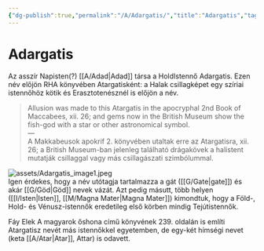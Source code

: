```yaml
---
{"dg-publish":true,"permalink":"/A/Adargatis/","title":"Adargatis","tags":["dg_uploaded"],"created":"2023-11-06T01:45","updated":"2023-11-06T01:45"}
---
```



# Adargatis

Az asszír Napisten(?) [[A/Adad\|Adad]] társa a HoldIstennő Adargatis. Ezen név előjön RHA könyvében Atargatisként: a Halak csillagképet egy szíriai istennőhöz kötik és Erasztotenésznél is előjön a név.  
> Allusion was made to this Atargatis in the apocryphal 2nd Book of Maccabees, xii. 26; and gems now in the British Museum show the fish-god with a star or other astronomical symbol.  
> —  
> A Makkabeusok apokrif 2. könyvében utaltak erre az Atargatisra, xii. 26; a British Museum-ban jelenleg található drágakövek a halistent mutatják csillaggal vagy más csillagászati ​​szimbólummal.  

![assets/Adargatis_image1.jpeg](/img/user/A/assets/Adargatis_image1.jpeg)  
Igen érdekes, hogy a név utótagja tartalmazza a gát ([[G/Gate\|gate]]) és akár [[G/Göd\|Göd]] nevek vázát. Azt pedig másutt, több helyen ([[I/Isten\|Isten]], [[M/Magna Mater\|Magna Mater]]) kimondtuk, hogy a Föld-, Hold- és Vénusz-istennők eredetileg első körben mindig Tejútistennők.  

Fáy Elek A magyarok őshona című könyvének 239. oldalán is említi Atargatisz nevét más istennőkkel egyetemben, de egy-két hímségi nevet (keta [[A/Atar\|Atar]], Attar) is odavett.  